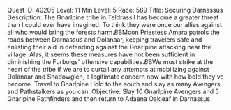 Quest ID: 40205
Level: 11
Min Level: 5
Race: 589
Title: Securing Darnassus
Description: The Gnarlpine tribe in Teldrassil has become a greater threat than I could ever have imagined. To think they were once our allies against all who would bring the forests harm.$B$BMoon Priestess Amara patrols the roads between Darnassus and Dolanaar, keeping travelers safe and enlisting their aid in defending against the Gnarlpine attacking near the village. Alas, it seems these measures have not been sufficient in diminishing the Furbolgs' offensive capabilities.$B$BWe must strike at the heart of the tribe if we are to curtail any attempts at mobilizing against Dolanaar and Shadowglen, a legitimate concern now with how bold they've become. Travel to Gnarlpine Hold to the south and slay as many Avengers and Pathstalkers as you can.
Objective: Slay 10 Gnarlpine Avengers and 5 Gnarlpine Pathfinders and then return to Adaena Oakleaf in Darnassus.

